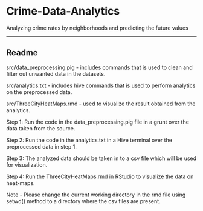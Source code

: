 # Crime-Data-Analytics
Analyzing crime rates by neighborhoods and predicting the future values

----------------------
Readme
----------------------

src/data_preprocessing.pig - includes commands that is used to clean and filter out unwanted data in the datasets.

src/analytics.txt - includes hive commands that is used to perform analytics on the preprocessed data.

src/ThreeCityHeatMaps.rmd - used to visualize the result obtained from the analytics. 


Step 1: Run the code in the data_preprocessing.pig file in a grunt over the data taken from the source.

Step 2: Run the code in the analytics.txt in a Hive terminal over the preprocessed data in step 1.

Step 3: The analyzed data should be taken in to a csv file which will be used for visualization.

Step 4: Run the ThreeCityHeatMaps.rmd in RStudio to visualize the data on heat-maps. 

Note - Please change the current working directory in the rmd file using setwd() method to a directory where the csv files are present.
